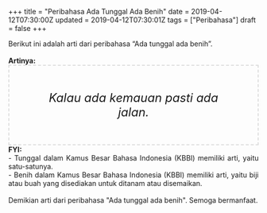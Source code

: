 +++
title = "Peribahasa Ada Tunggal Ada Benih"
date = 2019-04-12T07:30:00Z
updated = 2019-04-12T07:30:01Z
tags = ["Peribahasa"]
draft = false
+++

<div dir="ltr" style="text-align: left;" trbidi="on"><div style="text-align: justify;">Berikut ini adalah arti dari peribahasa “Ada tunggal ada benih”.</div><br /><div style="text-align: justify;"><b>Artinya:</b></div><div style="border: 2px dashed #ddd; font-size: 24px; height: auto; margin: 0 auto; padding: 50px; text-align: center; width: auto;"><i>Kalau ada kemauan pasti ada jalan.</i></div><div style="text-align: justify;"><b>FYI:</b><br />- Tunggal dalam Kamus Besar Bahasa Indonesia (KBBI) memiliki arti, yaitu satu-satunya.<br />- Benih dalam Kamus Besar Bahasa Indonesia (KBBI) memiliki arti, yaitu biji atau buah yang disediakan untuk ditanam atau disemaikan.<br /><br /></div><div style="text-align: justify;">Demikian arti dari peribahasa "Ada tunggal ada benih". Semoga bermanfaat.</div></div>
